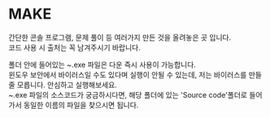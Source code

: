 # MAKE </br>
 간단한 콘솔 프로그램, 문제 풀이 등 여러가지 만든 것을 올려놓은 곳 입니다. </br>
 코드 사용 시 출처는 꼭 남겨주시기 바랍니다. </br>

 폴더 안에 들어있는 ~.exe 파일은 다운 즉시 사용이 가능합니다. </br>
 윈도우 보안에서 바이러스일 수도 있다며 실행이 안될 수 있는데, 저는 바이러스를 만들 줄 모릅니다. 안심하고 실행해보세요. </br>
 ~.exe 파일의 소스코드가 궁금하시다면, 해당 폴더에 있는 'Source code'폴더로 들어가서 동일한 이름의 파일을 찾으시면 됩니다. </br>
